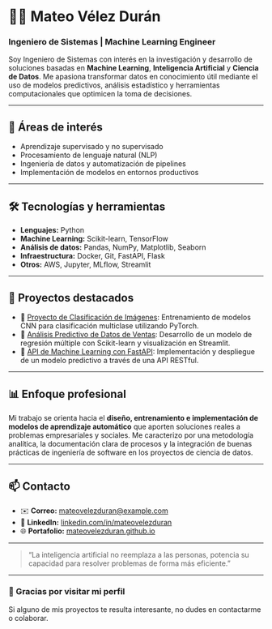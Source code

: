 # 👨‍💻 Mateo Vélez Durán

### Ingeniero de Sistemas | Machine Learning Engineer

Soy Ingeniero de Sistemas con interés en la investigación y desarrollo de soluciones basadas en **Machine Learning**, **Inteligencia Artificial** y **Ciencia de Datos**. Me apasiona transformar datos en conocimiento útil mediante el uso de modelos predictivos, análisis estadístico y herramientas computacionales que optimicen la toma de decisiones.

---

## 🧠 Áreas de interés
- Aprendizaje supervisado y no supervisado  
- Procesamiento de lenguaje natural (NLP)  
- Ingeniería de datos y automatización de pipelines  
- Implementación de modelos en entornos productivos  

---

## 🛠️ Tecnologías y herramientas
- **Lenguajes:** Python
- **Machine Learning:** Scikit-learn, TensorFlow 
- **Análisis de datos:** Pandas, NumPy, Matplotlib, Seaborn  
- **Infraestructura:** Docker, Git, FastAPI, Flask  
- **Otros:** AWS, Jupyter, MLflow, Streamlit  

---

## 📂 Proyectos destacados
- 🔹 [Proyecto de Clasificación de Imágenes](https://github.com/usuario/proyecto1): Entrenamiento de modelos CNN para clasificación multiclase utilizando PyTorch.  
- 🔹 [Análisis Predictivo de Datos de Ventas](https://github.com/usuario/proyecto2): Desarrollo de un modelo de regresión múltiple con Scikit-learn y visualización en Streamlit.  
- 🔹 [API de Machine Learning con FastAPI](https://github.com/usuario/proyecto3): Implementación y despliegue de un modelo predictivo a través de una API RESTful.  

---

## 📊 Enfoque profesional
Mi trabajo se orienta hacia el **diseño, entrenamiento e implementación de modelos de aprendizaje automático** que aporten soluciones reales a problemas empresariales y sociales. Me caracterizo por una metodología analítica, la documentación clara de procesos y la integración de buenas prácticas de ingeniería de software en los proyectos de ciencia de datos.

---

## 📫 Contacto
- ✉️ **Correo:** mateovelezduran@example.com  
- 💼 **LinkedIn:** [linkedin.com/in/mateovelezduran](https://linkedin.com/in/mateovelezduran)  
- 🌐 **Portafolio:** [mateovelezduran.github.io](https://mateovelezduran.github.io)  

---

> “La inteligencia artificial no reemplaza a las personas, potencia su capacidad para resolver problemas de forma más eficiente.”

---

### 🌟 Gracias por visitar mi perfil
Si alguno de mis proyectos te resulta interesante, no dudes en contactarme o colaborar.

